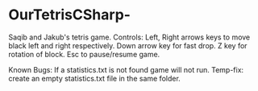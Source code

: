 # OurTetrisCSharp-
Saqib and Jakub's tetris game. 
Controls: Left, Right arrows keys to move black left and right respectively.
          Down arrow key for fast drop.
          Z key for rotation of block.
          Esc to pause/resume game.

Known Bugs: If a statistics.txt is not found game will not run.
            Temp-fix: create an empty statistics.txt file in the same folder. 
